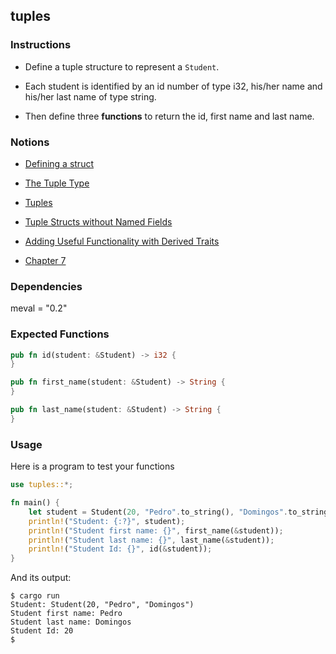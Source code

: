## tuples

### Instructions

- Define a tuple structure to represent a `Student`.

- Each student is identified by an id number of type i32, his/her name and his/her last name of type string. 

- Then define three **functions** to return the id, first name and last name.

### Notions

- [Defining a struct](https://doc.rust-lang.org/stable/book/ch05-01-defining-structs.html)

- [The Tuple Type](https://doc.rust-lang.org/stable/book/ch03-02-data-types.html?highlight=accessing%20a%20tuple#compound-types)

- [Tuples](https://doc.rust-lang.org/rust-by-example/primitives/tuples.html)

- [Tuple Structs without Named Fields](https://doc.rust-lang.org/stable/book/ch05-01-defining-structs.html?highlight=tuple#using-tuple-structs-without-named-fields-to-create-different-types)

- [Adding Useful Functionality with Derived Traits](https://doc.rust-lang.org/stable/book/ch05-02-example-structs.html?highlight=debug%20deriv#adding-useful-functionality-with-derived-traits)

- [Chapter 7](https://doc.rust-lang.org/stable/book/ch07-03-paths-for-referring-to-an-item-in-the-module-tree.html)

### Dependencies

meval = "0.2"

### Expected Functions

```rust
pub fn id(student: &Student) -> i32 {
}

pub fn first_name(student: &Student) -> String {
}

pub fn last_name(student: &Student) -> String {
}
```

### Usage

Here is a program to test your functions

```rust
use tuples::*;

fn main() {
	let student = Student(20, "Pedro".to_string(), "Domingos".to_string());
	println!("Student: {:?}", student);
	println!("Student first name: {}", first_name(&student));
	println!("Student last name: {}", last_name(&student));
	println!("Student Id: {}", id(&student));
}
```

And its output:

```console
$ cargo run
Student: Student(20, "Pedro", "Domingos")
Student first name: Pedro
Student last name: Domingos
Student Id: 20
$
```
